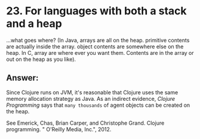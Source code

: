 
# 23. For languages with both a stack and a heap

...what goes where? (In Java, arrays are all on the heap. primitive contents are actually inside the array. object contents are somewhere else on the heap. In C, array are where ever you want them. Contents are in the array or out on the heap as you like).


## Answer:

Since Clojure runs on JVM, it's reasonable that Clojure uses the same memory allocation strategy as Java. As an indirect evidence, _Clojure Programming_  says that ``many thousands`` of agent objects can be created on the heap.

See Emerick, Chas, Brian Carper, and Christophe Grand. Clojure programming. " O'Reilly Media, Inc.", 2012.
